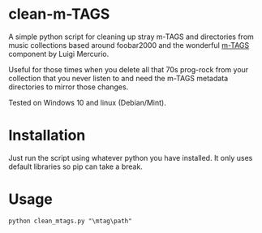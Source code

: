 # clean-m-TAGS
 
 A simple python script for cleaning up stray m-TAGS and directories from music collections based around foobar2000 and the wonderful [m-TAGS](http://www.m-tags.org/) component by Luigi Mercurio.
 
 Useful for those times when you delete all that 70s prog-rock from your collection that you never listen to and need the m-TAGS metadata directories to mirror those changes. 
 
 Tested on Windows 10 and linux (Debian/Mint).
 
 # Installation
 
 Just run the script using whatever python you have installed. It only uses default libraries so pip can take a break.
 
 # Usage 
 
 `python clean_mtags.py "\mtag\path"`
